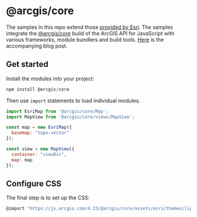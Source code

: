 # @arcgis/core

The samples in this repo extend those [provided by Esri](https://github.com/Esri/jsapi-resources/tree/master/esm-samples). The samples integrate the [@arcgis/core](https://www.npmjs.com/package/@arcgis/core) build of the ArcGIS API for JavaScript with various frameworks, module bundlers and build tools. [Here](https://www.esri.com/arcgis-blog/products/js-api-arcgis/developers/ssr-esm/) is the accompanying blog post.

## Get started

Install the modules into your project:

```js
npm install @arcgis/core
```

Then use `import` statements to load individual modules.

```js
import EsriMap from '@arcgis/core/Map';
import MapView from '@arcgis/core/views/MapView';

const map = new EsriMap({
  basemap: "topo-vector"
});

const view = new MapView({
  container: "viewDiv",
  map: map
});
```

## Configure CSS

The final step is to set up the CSS:

```js
@import "https://js.arcgis.com/4.23/@arcgis/core/assets/esri/themes/light/main.css";
```
